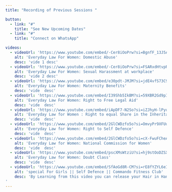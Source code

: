 ```yaml
---
title: "Recording of Previous Sessions "

button:
  - link: "#"
    title: "See New Upcoming Dates"
  - link: "#"
    title: "Connect on WhatsApp"

videos: 
  - videoUrl: 'https://www.youtube.com/embed/-Cer8iOoPrw?si=BgnfF_13J5A40Qoz'
    alt: 'Everyday Law For Women: Domestic Abuse'
    desc: 'vide 1 desc' 
  - videoUrl: 'https://www.youtube.com/embed/-Cer8iOoPrw?si=FSARxdHtvpRnSM1N'
    alt: 'Everyday Law For Women: Sexual Harassment at workplace'
    desc: 'vide 2 desc'
  - videoUrl: 'https://www.youtube.com/embed/e30pdt-JMJM?si=jdE4vfS73C9vjb-u'
    alt: 'Everyday Law For Women: Maternity Benefits'
    desc: 'vide  desc'
  - videoUrl: 'https://www.youtube.com/embed/I39Shb5IkBM?si=59XBR2Gd9pIPLVgY'
    alt: 'Everyday Law For Women: Right to Free Legal Aid'
    desc: 'vide  desc'
  - videoUrl: 'https://www.youtube.com/embed/iApDF7-N2So?si=iZJhyH-lPyuzR1X9'
    alt: 'Everyday Law for Women : Right to equal Share in the Inheritance'
    desc: 'vide  desc'
  - videoUrl: 'https://www.youtube.com/embed/2GlCWDzfo5o?si=OmvyPr9XFUunL6Nw'
    alt: 'Everyday Law for Women: Right to Self Defence'
    desc: 'vide  desc'
  - videoUrl: 'https://www.youtube.com/embed/2GlCWDzfo5o?si=cX-FwuFCheArPG_H'
    alt: 'Everyday Law for Women: National Commission for Women'
    desc: 'vide  desc'
  - videoUrl: 'https://www.youtube.com/embed/pscXMsWtziU?si=hj9stOoDZSXSushd'
    alt: 'Everyday Law for Women: Doubt Class'
    desc: 'vide  desc'
  - videoUrl: 'https://www.youtube.com/embed/SfAoGd8R-CM?si=rE8fYZYL6eIm-oLq'
    alt: 'special For Girls || Self Defence || Commando Fitness Club'
    desc: 'By Learning from this video you can release your Hair in Hand market &, metro station , bus stop and public place etc . 
'
---
```

